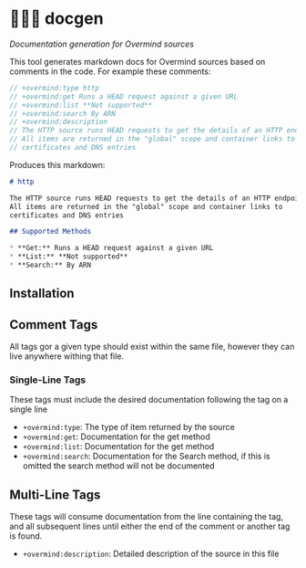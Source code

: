 # 👩‍⚕️🤖 docgen

*Documentation generation for Overmind sources*

This tool generates markdown docs for Overmind sources based on comments in the code. For example these comments:

```go
// +overmind:type http
// +overmind:get Runs a HEAD request against a given URL
// +overmind:list **Not supported**
// +overmind:search By ARN
// +overmind:description
// The HTTP source runs HEAD requests to get the details of an HTTP endpoint.
// All items are returned in the "global" scope and container links to
// certificates and DNS entries
```

Produces this markdown:

```markdown
# http

The HTTP source runs HEAD requests to get the details of an HTTP endpoint.
All items are returned in the "global" scope and container links to
certificates and DNS entries

## Supported Methods

* **Get:** Runs a HEAD request against a given URL
* **List:** **Not supported**
* **Search:** By ARN
```

## Installation



## Comment Tags

All tags gor a given type should exist within the same file, however they can live anywhere withing that file.

### Single-Line Tags

These tags must include the desired documentation following the tag on a single line

* `+overmind:type`: The type of item returned by the source
* `+overmind:get`: Documentation for the get method
* `+overmind:list`: Documentation for the get method
* `+overmind:search`: Documentation for the Search method, if this is omitted the search method will not be documented

## Multi-Line Tags

These tags will consume documentation from the line containing the tag, and all subsequent lines until either the end of the comment or another tag is found.

* `+overmind:description`: Detailed description of the source in this file
